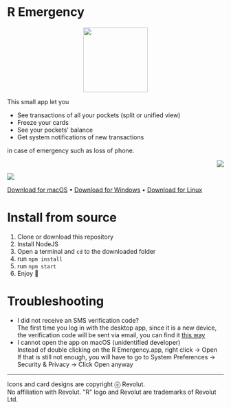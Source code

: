 # R Emergency
<p align="center">
	<img src="https://i.imgur.com/0N4oTTf.png" height="150" width="150" />
</p>

This small app let you
- See transactions of all your pockets (split or unified view)
- Freeze your cards
- See your pockets' balance
- Get system notifications of new transactions

in case of emergency such as loss of phone.

<p align="right">
	<img src="https://i.imgur.com/WiFFnjw.png" />
</p>

![](https://i.imgur.com/qXSd89I.gif)

[Download for macOS](https://github.com/Annihil/revolut-emergency/releases/latest/download/R.Emergency.dmg) •
[Download for Windows](https://github.com/Annihil/revolut-emergency/releases/latest/download/R.Emergency.Setup.exe) •
[Download for Linux](https://github.com/Annihil/revolut-emergency/releases/latest/download/r-emergency_amd64.snap)

# Install from source
1. Clone or download this repository
2. Install NodeJS
3. Open a terminal and `cd` to the downloaded folder
4. run `npm install`
5. run `npm start`
6. Enjoy 🙂

# Troubleshooting
* I did not receive an SMS verification code?  
  The first time you log in with the desktop app, since it is a new device, the verification code will be sent via email, you can find it [this way](https://github.com/Annihil/revolut-emergency/wiki/How-to-login-with-email)
* I cannot open the app on macOS (unidentified developer)  
  Instead of double clicking on the R Emergency.app, right click → Open  
  If that is still not enough, you will have to go to System Preferences → Security & Privacy → Click Open anyway

___
Icons and card designs are copyright ⓒ Revolut.  
No affiliation with Revolut. "R" logo and Revolut are trademarks of Revolut Ltd.
